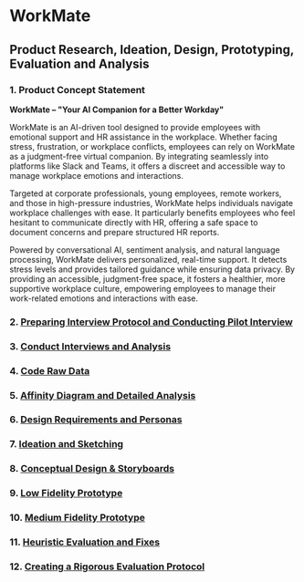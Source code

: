 # WorkMate

## Product Research, Ideation, Design, Prototyping, Evaluation and Analysis

### 1. Product Concept Statement

**WorkMate – "Your AI Companion for a Better Workday"**

WorkMate is an AI-driven tool designed to provide employees with emotional support and HR assistance in the workplace. Whether facing stress, frustration, or workplace conflicts, employees can rely on WorkMate as a judgment-free virtual companion. By integrating seamlessly into platforms like Slack and Teams, it offers a discreet and accessible way to manage workplace emotions and interactions.

Targeted at corporate professionals, young employees, remote workers, and those in high-pressure industries, WorkMate helps individuals navigate workplace challenges with ease. It particularly benefits employees who feel hesitant to communicate directly with HR, offering a safe space to document concerns and prepare structured HR reports.

Powered by conversational AI, sentiment analysis, and natural language processing, WorkMate delivers personalized, real-time support. It detects stress levels and provides tailored guidance while ensuring data privacy. By providing an accessible, judgment-free space, it fosters a healthier, more supportive workplace culture, empowering employees to manage their work-related emotions and interactions with ease.

### 2. [Preparing Interview Protocol and Conducting Pilot Interview](#)
### 3. [Conduct Interviews and Analysis](#)
### 4. [Code Raw Data](#)
### 5. [Affinity Diagram and Detailed Analysis](#)
### 6. [Design Requirements and Personas](#)
### 7. [Ideation and Sketching](#)
### 8. [Conceptual Design & Storyboards](#)
### 9. [Low Fidelity Prototype](#)
### 10. [Medium Fidelity Prototype](#)
### 11. [Heuristic Evaluation and Fixes](#)
### 12. [Creating a Rigorous Evaluation Protocol](#)
